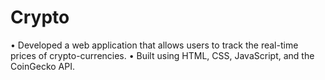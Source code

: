 # Crypto
•	Developed a web application that allows users to track the real-time prices of crypto-currencies.
•	Built using HTML, CSS, JavaScript, and the CoinGecko API.
